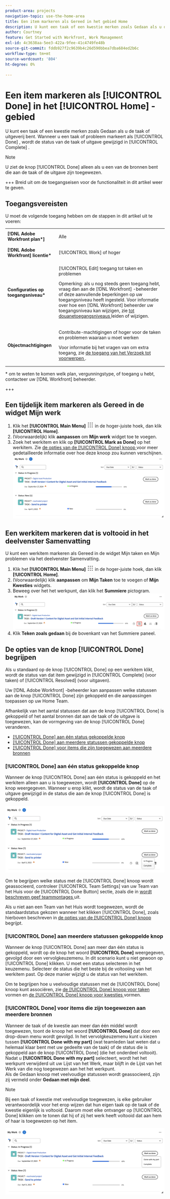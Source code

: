 ```yaml
---
product-area: projects
navigation-topic: use-the-home-area
title: Een item markeren als Gereed in het gebied Home
description: U kunt een taak of een kwestie merken zoals Gedaan als u de taak of uitgeverij bent. Wanneer u een taak of kwestie als Gedaan markeert, wordt de status van de taak of de kwestie veranderd in Voltooid.
author: Courtney
feature: Get Started with Workfront, Work Management
exl-id: 4c3638aa-5ee3-422a-9fee-41c4749fe48b
source-git-commit: fddb927f2c9639b4c26d590bbea7dba684ed2b6c
workflow-type: tm+mt
source-wordcount: '804'
ht-degree: 0%

---
```


# Een item markeren als [!UICONTROL Done] in het [!UICONTROL Home] -gebied

U kunt een taak of een kwestie merken zoals Gedaan als u de taak of uitgeverij bent. Wanneer u een taak of probleem markeert als [!UICONTROL Done] , wordt de status van de taak of uitgave gewijzigd in [!UICONTROL Complete] .

>[!NOTE]
>
>U ziet de knop [!UICONTROL Done] alleen als u een van de bronnen bent die aan de taak of de uitgave zijn toegewezen.

+++ Breid uit om de toegangseisen voor de functionaliteit in dit artikel weer te geven.

## Toegangsvereisten

U moet de volgende toegang hebben om de stappen in dit artikel uit te voeren:

<table style="table-layout:auto"> 
 <col> 
 </col> 
 <col> 
 </col> 
 <tbody> 
  <tr> 
   <td role="rowheader"><strong>[!DNL Adobe Workfront plan*]</strong></td> 
   <td> <p>Alle</p> </td> 
  </tr> 
  <tr> 
   <td role="rowheader"><strong>[!DNL Adobe Workfront] licentie*</strong></td> 
   <td> <p>[!UICONTROL Work] of hoger</p> </td> 
  </tr> 
  <tr> 
   <td role="rowheader"><strong>Configuraties op toegangsniveau*</strong></td> 
   <td> <p>[!UICONTROL Edit] toegang tot taken en problemen</p> <p>Opmerking: als u nog steeds geen toegang hebt, vraag dan aan de [!DNL Workfront] -beheerder of deze aanvullende beperkingen op uw toegangsniveau heeft ingesteld. Voor informatie over hoe een [!DNL Workfront] beheerder uw toegangsniveau kan wijzigen, zie <a href="../../../administration-and-setup/add-users/configure-and-grant-access/create-modify-access-levels.md" class="MCXref xref"> tot douanetoegangsniveaus </a> leiden of wijzigen.</p> </td> 
  </tr> 
  <tr> 
   <td role="rowheader"><strong>Objectmachtigingen</strong></td> 
   <td> <p>Contribute-machtigingen of hoger voor de taken en problemen waaraan u moet werken</p> <p>Voor informatie bij het vragen van om extra toegang, zie <a href="../../../workfront-basics/grant-and-request-access-to-objects/request-access.md" class="MCXref xref"> de toegang van het Verzoek tot voorwerpen </a>.</p> </td> 
  </tr> 
 </tbody> 
</table>

&#42; om te weten te komen welk plan, vergunningstype, of toegang u hebt, contacteer uw [!DNL Workfront] beheerder.

+++

## Een tijdelijk item markeren als Gereed in de widget Mijn werk

1. Klik het **[!UICONTROL Main Menu]** ![ Belangrijkste pictogram van het Menu ](assets/main-menu-icon.png) in de hoger-juiste hoek, dan klik **[!UICONTROL Home]**.
1. (Voorwaardelijk) klik **aanpassen** om **Mijn werk** widget toe te voegen.
1. Zoek het werkitem en klik op **[!UICONTROL Mark as Done]** op het werkitem.
Zie [ de opties van de [!UICONTROL Done] knoop ](#understand-the-options-of-the-done-button) voor meer gedetailleerde informatie over hoe deze knoop zou kunnen verschijnen.
   ![ Mijn Teken van het Werk zoals Gedaan ](assets/my-work-done.png)


## Een werkitem markeren dat is voltooid in het deelvenster Samenvatting

U kunt een werkitem markeren als Gereed in de widget Mijn taken en Mijn problemen via het deelvenster Samenvatting.

1. Klik het **[!UICONTROL Main Menu]** ![ Belangrijkste pictogram van het Menu ](assets/main-menu-icon.png) in de hoger-juiste hoek, dan klik **[!UICONTROL Home]**.
1. (Voorwaardelijk) klik **aanpassen** om **Mijn Taken** toe te voegen of **Mijn Kwesties** widgets.
1. Beweeg over het het werkpunt, dan klik het **Summiere** pictogram.
   ![ Open Samenvatting ](assets/open-summary-new-home.png)
1. Klik **Teken zoals gedaan** bij de bovenkant van het Summiere paneel.


## De opties van de knop [!UICONTROL Done] begrijpen

Als u standaard op de knop [!UICONTROL Done] op een werkitem klikt, wordt de status van dat item gewijzigd in [!UICONTROL Complete] (voor taken) of [!UICONTROL Resolved] (voor uitgaven).

Uw [!DNL Adobe Workfront] -beheerder kan aanpassen welke statussen aan de knop [!UICONTROL Done] zijn gekoppeld en die aanpassingen toepassen op uw Home Team.

Afhankelijk van het aantal statussen dat aan de knop [!UICONTROL Done] is gekoppeld of het aantal bronnen dat aan de taak of de uitgave is toegewezen, kan de vormgeving van de knop [!UICONTROL Done] veranderen.

* [[!UICONTROL Done] aan één status gekoppelde knop](#done-button-associated-with-one-status)
* [[!UICONTROL Done] aan meerdere statussen gekoppelde knop](#done-button-associated-with-multiple-statuses)
* [[!UICONTROL Done] voor items die zijn toegewezen aan meerdere bronnen](#done-button-for-items-assigned-to-multiple-resources)

### [!UICONTROL Done] aan één status gekoppelde knop

Wanneer de knop [!UICONTROL Done] aan één status is gekoppeld en het werkitem alleen aan u is toegewezen, wordt **[!UICONTROL Done]** op de knop weergegeven. Wanneer u erop klikt, wordt de status van de taak of uitgave gewijzigd in de status die aan de knop [!UICONTROL Done] is gekoppeld.

![ Gereed knoop ](assets/done-button-status.png)

Om te begrijpen welke status met de [!UICONTROL Done] knoop wordt geassocieerd, controleer [!UICONTROL Team Settings] van uw Team van het Huis voor de [!UICONTROL Done Button] sectie, zoals die in [ wordt beschreven geef teammontages ](../../../people-teams-and-groups/create-and-manage-teams/edit-team-settings.md) uit.

Als u niet aan een Team van het Huis wordt toegewezen, wordt de standaardstatus gekozen wanneer het klikken [!UICONTROL Done], zoals hierboven beschreven in [ de opties van de [!UICONTROL Done] knoop ](#understand-the-options-of-the-done-button) begrijpt.

### [!UICONTROL Done] aan meerdere statussen gekoppelde knop

Wanneer de knop [!UICONTROL Done] aan meer dan één status is gekoppeld, wordt op de knop het woord **[!UICONTROL Done]** weergegeven, gevolgd door een vervolgkeuzemenu. In dit scenario kunt u niet gewoon op [!UICONTROL Done] klikken. U moet een status selecteren in het keuzemenu. Selecteer de status die het beste bij de voltooiing van het werkitem past. Op deze manier wijzigt u de status van het werkitem.

Om te begrijpen hoe u veelvoudige statussen met de [!UICONTROL Done] knoop kunt associëren, zie [ de [!UICONTROL Done] knoop voor taken ](../../../people-teams-and-groups/create-and-manage-teams/configure-the-done-button-for-tasks.md) vormen en [ de [!UICONTROL Done] knoop voor kwesties ](../../../people-teams-and-groups/create-and-manage-teams/configure-the-done-button-for-issues.md) vormen.

### [!UICONTROL Done] voor items die zijn toegewezen aan meerdere bronnen

Wanneer de taak of de kwestie aan meer dan één middel wordt toegewezen, toont de knoop het woord **[!UICONTROL Done]** dat door een drop-down menu wordt gevolgd. In het vervolgkeuzemenu kunt u kiezen tussen **[!UICONTROL Done with my part]** (wat teamleden laat weten dat u helemaal klaar bent met uw gedeelte van de taak) of de status die is gekoppeld aan de knop [!UICONTROL Done] (die het onderdeel voltooit). Nadat u **[!UICONTROL Done with my part]** selecteert, wordt het het werkpunt verwijderd uit uw Lijst van het Werk, maar blijft in de Lijst van het Werk van die nog toegewezen aan het het werkpunt.\
Als de Gedaan knoop met veelvoudige statussen wordt geassocieerd, zijn zij vermeld onder **Gedaan met mijn deel**.

>[!NOTE]
>
>Bij een taak of kwestie met veelvoudige toegewezen, is elke gebruiker verantwoordelijk voor het erop wijzen dat hun eigen taak op de taak of de kwestie eigenlijk is voltooid. Daarom moet elke ontvanger op [!UICONTROL Done] klikken om te tonen dat hij of zij het werk heeft voltooid dat aan hem of haar is toegewezen op het item.

![ Gedaan met mijn deel ](assets/done-with-my-part.png)

